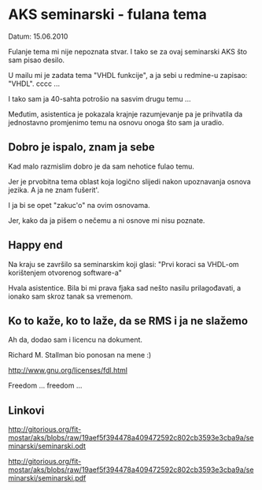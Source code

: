 AKS seminarski - fulana tema
============================

Datum: 15.06.2010

Fulanje tema mi nije nepoznata stvar. I tako se za ovaj seminarski AKS što sam pisao  desilo.

U mailu mi je zadata tema "VHDL funkcije", a ja sebi u redmine-u zapisao: "VHDL". cccc ...

I tako sam ja 40-sahta potrošio na sasvim drugu temu ...

Međutim, asistentica je pokazala krajnje razumjevanje pa je prihvatila da jednostavno promjenimo temu na osnovu onoga što sam ja uradio.

Dobro je ispalo, znam ja sebe 
--------------------------------

Kad malo razmislim dobro je da sam nehotice fulao temu. 

Jer je prvobitna tema oblast koja logično slijedi nakon upoznavanja osnova jezika. A ja ne znam fušerit'.

I ja bi se opet "zakuc'o" na ovim osnovama. 

Jer, kako da ja pišem o nečemu a ni osnove mi nisu poznate.


Happy end
---------

Na kraju se završilo sa seminarskim koji glasi: "Prvi koraci sa VHDL-om korištenjem otvorenog software-a"

Hvala asistentice. Bila bi mi prava fjaka sad nešto nasilu prilagođavati, a ionako sam skroz tanak sa vremenom.


Ko to kaže, ko to laže, da se RMS i ja ne slažemo
-----------------------------------------------

Ah da, dodao sam i licencu na dokument.

Richard M. Stallman bio ponosan na mene :)

http://www.gnu.org/licenses/fdl.html


Freedom ... freedom ...


Linkovi
-------

http://gitorious.org/fit-mostar/aks/blobs/raw/19aef5f394478a409472592c802cb3593e3cba9a/seminarski/seminarski.odt

http://gitorious.org/fit-mostar/aks/blobs/raw/19aef5f394478a409472592c802cb3593e3cba9a/seminarski/seminarski.pdf
